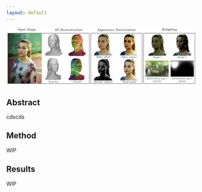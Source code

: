 ```yaml
---
layout: default
---
```


![](assets/images/teaser.png)

## Abstract

cdscds

## Method

WIP

## Results

WIP
